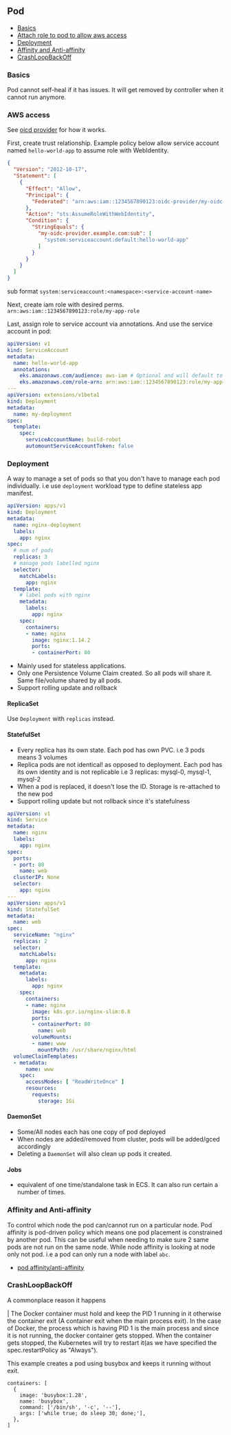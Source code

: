 ## Pod

- [Basics](#basics)
- [Attach role to pod to allow aws access](#aws-access)
- [Deployment](#deployment)
- [Affinity and Anti-affinity](#affinity-and-anti-affinity)
- [CrashLoopBackOff](#crash-loop-backoff)

### Basics

Pod cannot self-heal if it has issues. It will get removed by controller when it cannot run anymore.

### AWS access

See [oicd provider](https://github.com/DavidHe1127/Mr.He_HandBook/blob/master/DevOps/AWS/EKS/security.md#OIDC-provider) for how it works.

First, create trust relationship. Example policy below allow service account named `hello-world-app` to assume role with WebIdentity.

```json
{
  "Version": "2012-10-17",
  "Statement": [
    {
      "Effect": "Allow",
      "Principal": {
        "Federated": "arn:aws:iam::1234567890123:oidc-provider/my-oidc-provider.example.com"
      },
      "Action": "sts:AssumeRoleWithWebIdentity",
      "Condition": {
        "StringEquals": {
          "my-oidc-provider.example.com:sub": [
            "system:serviceaccount:default:hello-world-app"
          ]
        }
      }
    }
  ]
}
```

sub format `system:serviceaccount:<namespace>:<service-account-name>`

Next, create iam role with desired perms. `arn:aws:iam::1234567890123:role/my-app-role`

Last, assign role to service account via annotations. And use the service account in pod:

```yaml
apiVersion: v1
kind: ServiceAccount
metadata:
  name: hello-world-app
  annotations:
    eks.amazonaws.com/audience: aws-iam # Optional and will default to API flags
    eks.amazonaws.com/role-arn: arn:aws:iam::1234567890123:role/my-app-role
---
apiVersion: extensions/v1beta1
kind: Deployment
metadata:
  name: my-deployment
spec:
  template:
    spec:
      serviceAccountName: build-robot
      automountServiceAccountToken: false
```

### Deployment

A way to manage a set of pods so that you don't have to manage each pod individually. i.e use `deployment` workload type to define stateless app manifest.

```yaml
apiVersion: apps/v1
kind: Deployment
metadata:
  name: nginx-deployment
  labels:
    app: nginx
spec:
  # num of pods
  replicas: 3
  # manage pods labelled nginx
  selector:
    matchLabels:
      app: nginx
  template:
    # label pods with nginx
    metadata:
      labels:
        app: nginx
    spec:
      containers:
      - name: nginx
        image: nginx:1.14.2
        ports:
        - containerPort: 80
```

- Mainly used for stateless applications.
- Only one Persistence Volume Claim created. So all pods will share it. Same file/volume shared by all pods.
- Support rolling update and rollback

#### ReplicaSet

Use `Deployment` with `replicas` instead.

#### StatefulSet

- Every replica has its own state. Each pod has own PVC. i.e 3 pods means 3 volumes
- Replica pods are not identical! as opposed to deployment. Each pod has its own identity and is not replicable i.e 3 replicas: mysql-0, mysql-1, mysql-2
- When a pod is replaced, it doesn't lose the ID. Storage is re-attached to the new pod
- Support rolling update but not rollback since it's statefulness

```yml
apiVersion: v1
kind: Service
metadata:
  name: nginx
  labels:
    app: nginx
spec:
  ports:
  - port: 80
    name: web
  clusterIP: None
  selector:
    app: nginx
---
apiVersion: apps/v1
kind: StatefulSet
metadata:
  name: web
spec:
  serviceName: "nginx"
  replicas: 2
  selector:
    matchLabels:
      app: nginx
  template:
    metadata:
      labels:
        app: nginx
    spec:
      containers:
      - name: nginx
        image: k8s.gcr.io/nginx-slim:0.8
        ports:
        - containerPort: 80
          name: web
        volumeMounts:
        - name: www
          mountPath: /usr/share/nginx/html
  volumeClaimTemplates:
  - metadata:
      name: www
    spec:
      accessModes: [ "ReadWriteOnce" ]
      resources:
        requests:
          storage: 1Gi
```


#### DaemonSet

- Some/All nodes each has one copy of pod deployed
- When nodes are added/removed from cluster, pods will be added/gced accordingly
- Deleting a `DaemonSet` will also clean up pods it created.

#### Jobs

- equivalent of one time/standalone task in ECS. It can also run certain a number of times.

### Affinity and Anti-affinity

To control which node the pod can/cannot run on a particular node. Pod affinity is pod-driven policy which means one pod placement is constrained by another pod. This can be useful when needing to make sure 2 same pods are not run on the same node. While node affinity is looking at node only not pod. i.e a pod can only run a node with label `abc`.

- [pod affinity/anti-affinity](http://bazingafeng.com/2019/03/31/k8s-affinity-topologykey/)

### CrashLoopBackOff

A commonplace reason it happens

| The Docker container must hold and keep the PID 1 running in it otherwise the container exit (A container exit when the main process exit). In the case of Docker, the process which is having PID 1 is the main process and since it is not running, the docker container gets stopped. When the container gets stopped, the Kubernetes will try to restart it(as we have specified the spec.restartPolicy as "Always").

This example creates a pod using busybox and keeps it running without exit.

```
containers: [
  {
    image: 'busybox:1.28',
    name: 'busybox',
    command: ['/bin/sh', '-c', '--'],
    args: ['while true; do sleep 30; done;'],
  },
]
```
